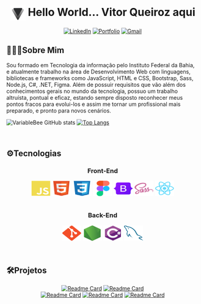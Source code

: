 #  <div displey="flex" align="center"><img align="center" alt="banner" height="40" width="40" src="img/my-logo.png"> Hello World... Vitor Queiroz aqui</div>
<div displey="flex" align="center">

  [![LinkedIn](https://img.shields.io/badge/LinkedIn-0077B5?style=for-the-badge&logo=linkedin&logoColor=white)](https://www.linkedin.com/in/vitor-queiroz-nunes-18319b278/")
  [![Portfolio](https://img.shields.io/badge/Portfolio-FF5722?style=for-the-badge&logo=todoist&logoColor=white)](https://VitorGitQ.github.io/Portif-lio/)
  [![Gmail](https://img.shields.io/badge/Gmail-333333?style=for-the-badge&logo=gmail&logoColor=red)](mailto:vitor.qn2004@gmail.com)

</div>


## 👨🏽‍💻Sobre Mim
<div displey="flex" height="100" width="100">
  <p >Sou formado em Tecnologia da informação pelo Instituto Federal da Bahia, e atualmente trabalho na área de Desenvolvimento Web com linguagens, bibliotecas e frameworks como JavaScript, HTML e CSS, Bootstrap, Sass, Node.js, C#, .NET, Figma. Além de possuir requisitos que vão além dos conhecimentos gerais no mundo da tecnologia, possuo um trabalho altruísta, pontual e eficaz, estando sempre disposto reconhecer meus pontos fracos para evolui-los e assim me tornar um profissional mais preparado, e pronto para novos cenários.</p>

  ![VariableBee GitHub stats](https://github-readme-stats.vercel.app/api?username=VitorGitQ&show_icons=true&theme=gotham)
  [![Top Langs](https://github-readme-stats.vercel.app/api/top-langs/?username=vitorgitq&layout=compact&show_icons=true&theme=gotham)](https://github.com/vitorgitq/github-readme-stats)

  
</div>

</br>

## ⚙️Tecnologias
<div displey="flex" align="center">
  <div display="inline_block" align="center">
    <h3>Front-End</h3>
    <img align="center" alt="JS" height="40" width="50" src="https://raw.githubusercontent.com/devicons/devicon/master/icons/javascript/javascript-plain.svg">
    <img align="center" alt="html" height="40" width="50" src="https://raw.githubusercontent.com/devicons/devicon/master/icons/html5/html5-original.svg">
    <img align="center" alt="CSS" height="40" width="50" src="https://raw.githubusercontent.com/devicons/devicon/master/icons/css3/css3-original.svg">
    <img align="center" alt="figma" height="40" width="50" src="https://raw.githubusercontent.com/devicons/devicon/master/icons/figma/figma-original.svg">
    <img align="center" alt="bootstrap" height="40" width="50" src="https://raw.githubusercontent.com/devicons/devicon/master/icons/bootstrap/bootstrap-original.svg">
    <img align="center" alt="bootstrap" height="40" width="50" src="https://raw.githubusercontent.com/devicons/devicon/master/icons/sass/sass-original.svg">
    <img align="center" alt="react" height="40" width="50" src="https://raw.githubusercontent.com/devicons/devicon/master/icons/react/react-original.svg">
  </div>
  </br>
  <div display="inline_block" align="center">
    <h3>Back-End</h3>
    <img align="center" alt="git" height="40" width="50" src="https://raw.githubusercontent.com/devicons/devicon/master/icons/git/git-original.svg">
    <img align="center" alt="node" height="40" width="50" src="https://raw.githubusercontent.com/devicons/devicon/master/icons/nodejs/nodejs-original.svg">
    <img align="center" alt="c#" height="40" width="50" src="https://raw.githubusercontent.com/devicons/devicon/master/icons/csharp/csharp-original.svg"> 
    <img align="center" alt="sql" height="40" width="50" src="https://raw.githubusercontent.com/devicons/devicon/master/icons/mysql/mysql-original.svg">
  </div>
</div>

</br>

</br>

## 🛠️Projetos


<div displey="flex" align="center">
  
  [![Readme Card](https://github-readme-stats.vercel.app/api/pin/?username=VitorGitQ&repo=portif-lio&theme=gotham)](https://github.com/VitorGitQ/Portif-lio)
  [![Readme Card](https://github-readme-stats.vercel.app/api/pin/?username=VitorGitQ&repo=funpage-the_owl_house&theme=gotham)](https://github.com/VitorGitQ/funpage-the_owl_house)
  </br>
  [![Readme Card](https://github-readme-stats.vercel.app/api/pin/?username=VitorGitQ&repo=LinkMy&theme=gotham)](https://github.com/VitorGitQ/LinkMy)
  [![Readme Card](https://github-readme-stats.vercel.app/api/pin/?username=VitorGitQ&repo=Newspaper&theme=gotham)](https://github.com/VitorGitQ/Newspaper)
  [![Readme Card](https://github-readme-stats.vercel.app/api/pin/?username=VitorGitQ&repo=Pokedex&theme=gotham)](https://github.com/VitorGitQ/Pokedex)
</div>
